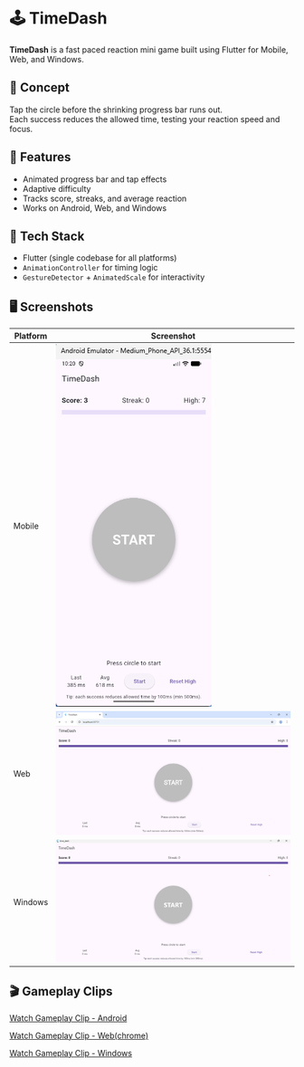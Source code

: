 # 🕹️ TimeDash

**TimeDash** is a fast paced reaction mini game built using Flutter for Mobile, Web, and Windows.

## 🎯 Concept
Tap the circle before the shrinking progress bar runs out.  
Each success reduces the allowed time, testing your reaction speed and focus.

## 🧠 Features
- Animated progress bar and tap effects  
- Adaptive difficulty  
- Tracks score, streaks, and average reaction  
- Works on Android, Web, and Windows

## 🧩 Tech Stack
- Flutter (single codebase for all platforms)  
- `AnimationController` for timing logic  
- `GestureDetector` + `AnimatedScale` for interactivity

## 🖥️ Screenshots
| Platform | Screenshot |
|-----------|-------------|
| Mobile | ![mobile](run_proofs/android.png) |
| Web | ![web](run_proofs/web(chrome).png) |
| Windows | ![windows](run_proofs/windows.png) |

## 🎬 Gameplay Clips
[Watch Gameplay Clip - Android](run_proofs/android_clip.mp4)

[Watch Gameplay Clip - Web(chrome)](run_proofs/web(chrome)_clip.mp4)

[Watch Gameplay Clip - Windows](run_proofs/windows_clip.mp4)
